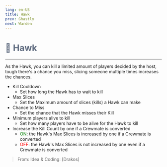 ```yaml
---
lang: en-US
title: Hawk
prev: Ghastly
next: Warden
---
```


# <font color="#606c80">🦅 <b>Hawk</b></font> <Badge text="Ghost" type="tip" vertical="middle"/>
---

As the Hawk, you can kill a limited amount of players decided by the host, tough there's a chance you miss, slicing someone multiple times increases the chances.

* Kill Cooldown
  * Set how long the Hawk has to wait to kill
* Max Slices
  * Set the Maximum amount of slices (kills) a Hawk can make
* Chance to Miss
  * Set the chance that the Hawk misses their Kill
* Minimum players alive to kill
  * Set how many players have to be alive for the Hawk to kill
* Increase the Kill Count by one if a Crewmate is converted
  * <font color=green>ON</font>: the Hawk's Max Slices is increased by one if a Crewmate is converted
  * <font color=red>OFF</font>: the Hawk's Max Slices is not increased by one even if a Crewmate is converted


> From: Idea & Coding: [Drakos]